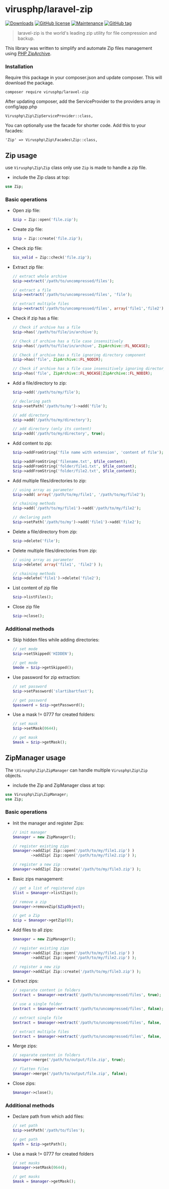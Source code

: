 # virusphp/laravel-zip

[![Downloads](https://img.shields.io/packagist/dt/VIRUSPHP/laravel-zip.svg?style=flat-square)](https://packagist.org/packages/VIRUSPHP/laravel-zip)
[![GitHub license](https://img.shields.io/badge/License-MIT-informational.svg)](https://github.com/VIRUSPHP/laravel-zip/blob/master/LICENSE)
[![Maintenance](https://img.shields.io/badge/Maintained%3F-yes-informational.svg)](https://GitHub.com/Naereen/StrapDown.js/graphs/commit-activity)
[![GitHub tag](https://img.shields.io/github/tag/VIRUSPHP/laravel-zip.svg?style=flat&logo=laravel&color=informational)](https://github.com/VIRUSPHP/laravel-zip/tags)

> laravel-zip is the world's leading zip utility for file compression and backup.

This library was written to simplify and automate Zip files management using [PHP ZipArchive](http://php.net/manual/en/class.ziparchive.php).

### Installation

Require this package in your composer.json and update composer. This will download the package.

    composer require virusphp/laravel-zip

After updating composer, add the ServiceProvider to the providers array in config/app.php

    Virusphp\Zip\ZipServiceProvider::class,

You can optionally use the facade for shorter code. Add this to your facades:

    'Zip' => Virusphp\Zip\Facades\Zip::class,

## Zip usage

use `Virusphp\Zip\Zip` class only use `Zip` is made to handle a zip file.

- include the Zip class at top:

```php
use Zip;

```

### Basic operations

- Open zip file:

  ```php
  $zip = Zip::open('file.zip');

  ```

- Create zip file:

  ```php
  $zip = Zip::create('file.zip');

  ```

- Check zip file:

  ```php
  $is_valid = Zip::check('file.zip');

  ```

- Extract zip file:

  ```php
  // extract whole archive
  $zip->extract('/path/to/uncompressed/files');

  // extract a file
  $zip->extract('/path/to/uncompressed/files', 'file');

  // extract multiple files
  $zip->extract('/path/to/uncompressed/files', array('file1','file2'));

  ```

- Check if zip has a file:

  ```php
  // Check if archive has a file
  $zip->has('/path/to/file/in/archive');

  // Check if archive has a file case insensitively
  $zip->has('/path/to/file/in/archive', ZipArchive::FL_NOCASE);

  // Check if archive has a file ignoring directory component
  $zip->has('file', ZipArchive::FL_NODIR);

  // Check if archive has a file case insensitively ignoring directory component
  $zip->has('file', ZipArchive::FL_NOCASE|ZipArchive::FL_NODIR);

  ```

- Add a file/directory to zip:

  ```php
  $zip->add('/path/to/my/file');

  // declaring path
  $zip->setPath('/path/to/my')->add('file');

  // add directory
  $zip->add('/path/to/my/directory');

  // add directory (only its content)
  $zip->add('/path/to/my/directory', true);

  ```

- Add content to zip:

  ```php
  $zip->addFromString('file name with extension', 'content of file');

  $zip->addFromString('filename.txt', $file_content);
  $zip->addFromString('folder/file1.txt', $file_content);
  $zip->addFromString('folder/file2.txt', $file_content);


  ```

- Add multiple files/directories to zip:

  ```php
  // using array as parameter
  $zip->add( array('/path/to/my/file1', '/path/to/my/file2');

  // chaining methods
  $zip->add('/path/to/my/file1')->add('/path/to/my/file2');

  // declaring path
  $zip->setPath('/path/to/my')->add('file1')->add('file2');

  ```

- Delete a file/directory from zip:

  ```php
  $zip->delete('file');

  ```

- Delete multiple files/directories from zip:

  ```php
  // using array as parameter
  $zip->delete( array('file1', 'file2') );

  // chaining methods
  $zip->delete('file1')->delete('file2');

  ```

- List content of zip file

  ```php
  $zip->listFiles();

  ```

- Close zip file

  ```php
  $zip->close();

  ```

### Additional methods

- Skip hidden files while adding directories:

  ```php
  // set mode
  $zip->setSkipped('HIDDEN');

  // get mode
  $mode = $zip->getSkipped();

  ```

- Use password for zip extraction:

  ```php
  // set password
  $zip->setPassword('slartibartfast');

  // get password
  $password = $zip->getPassword();

  ```

- Use a mask != 0777 for created folders:

  ```php
  // set mask
  $zip->setMask(0644);

  // get mask
  $mask = $zip->getMask();

  ```

## ZipManager usage

The `\Virusphp\Zip\ZipManager` can handle multiple `Virusphp\Zip\Zip` objects.

- include the Zip and ZipManager class at top:

```php
use Virusphp\Zip\ZipManager;
use Zip;
```

### Basic operations

- Init the manager and register Zips:

  ```php
  // init manager
  $manager = new ZipManager();

  // register existing zips
  $manager->addZip( Zip::open('/path/to/my/file1.zip') )
          ->addZip( Zip::open('/path/to/my/file2.zip') );

  // register a new zip
  $manager->addZip( Zip::create('/path/to/my/file3.zip') );

  ```

- Basic zips management:

  ```php
  // get a list of registered zips
  $list = $manager->listZips();

  // remove a zip
  $manager->removeZip($ZipObject);

  // get a Zip
  $zip = $manager->getZip(0);

  ```

- Add files to all zips:

  ```php
  $manager = new ZipManager();

  // register existing zips
  $manager->addZip( Zip::open('/path/to/my/file1.zip') )
          ->addZip( Zip::open('/path/to/my/file2.zip') );

  // register a new zip
  $manager->addZip( Zip::create('/path/to/my/file3.zip') );

  ```

- Extract zips:

  ```php
  // separate content in folders
  $extract = $manager->extract('/path/to/uncompressed/files', true);

  // use a single folder
  $extract = $manager->extract('/path/to/uncompressed/files', false);

  // extract single file
  $extract = $manager->extract('/path/to/uncompressed/files', false, 'file');

  // extract multiple files
  $extract = $manager->extract('/path/to/uncompressed/files', false, array('file1','file2'));

  ```

- Merge zips:

  ```php
  // separate content in folders
  $manager->merge('/path/to/output/file.zip', true);

  // flatten files
  $manager->merge('/path/to/output/file.zip', false);

  ```

- Close zips:

  ```php
  $manager->close();

  ```

### Additional methods

- Declare path from which add files:

  ```php
  // set path
  $zip->setPath('/path/to/files');

  // get path
  $path = $zip->getPath();

  ```

- Use a mask != 0777 for created folders

  ```php
  // set masks
  $manager->setMask(0644);

  // get masks
  $mask = $manager->getMask();

  ```

